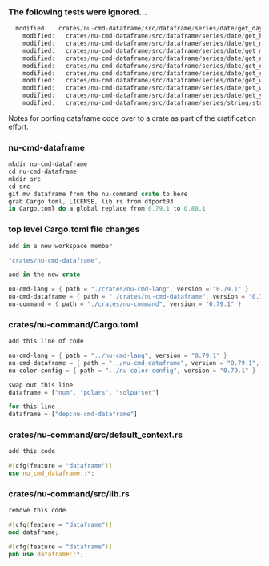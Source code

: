 

### The following tests were ignored...

```rust
  modified:   crates/nu-cmd-dataframe/src/dataframe/series/date/get_day.rs
	modified:   crates/nu-cmd-dataframe/src/dataframe/series/date/get_hour.rs
	modified:   crates/nu-cmd-dataframe/src/dataframe/series/date/get_minute.rs
	modified:   crates/nu-cmd-dataframe/src/dataframe/series/date/get_month.rs
	modified:   crates/nu-cmd-dataframe/src/dataframe/series/date/get_nanosecond.rs
	modified:   crates/nu-cmd-dataframe/src/dataframe/series/date/get_ordinal.rs
	modified:   crates/nu-cmd-dataframe/src/dataframe/series/date/get_second.rs
	modified:   crates/nu-cmd-dataframe/src/dataframe/series/date/get_week.rs
	modified:   crates/nu-cmd-dataframe/src/dataframe/series/date/get_weekday.rs
	modified:   crates/nu-cmd-dataframe/src/dataframe/series/date/get_year.rs
	modified:   crates/nu-cmd-dataframe/src/dataframe/series/string/strftime.rs
```

Notes for porting dataframe code over to a crate as part of the cratification effort.

### nu-cmd-dataframe

```rust
mkdir nu-cmd-dataframe
cd nu-cmd-dataframe
mkdir src
cd src
git mv dataframe from the nu-command crate to here
grab Cargo.toml, LICENSE, lib.rs from dfport03
in Cargo.toml do a global replace from 0.79.1 to 0.80.1
```

### top level Cargo.toml file changes

```rust
add in a new workspace member

"crates/nu-cmd-dataframe",

and in the new crate

nu-cmd-lang = { path = "./crates/nu-cmd-lang", version = "0.79.1" }
nu-cmd-dataframe = { path = "./crates/nu-cmd-dataframe", version = "0.79.1", optional=true}
nu-command = { path = "./crates/nu-command", version = "0.79.1" }
```

### crates/nu-command/Cargo.toml

```rust
add this line of code

nu-cmd-lang = { path = "../nu-cmd-lang", version = "0.79.1" }
nu-cmd-dataframe = { path = "../nu-cmd-dataframe", version = "0.79.1", optional = true }
nu-color-config = { path = "../nu-color-config", version = "0.79.1" }

swap out this line
dataframe = ["num", "polars", "sqlparser"]

for this line
dataframe = ["dep:nu-cmd-dataframe"]
```

### crates/nu-command/src/default_context.rs

```rust
add this code

#[cfg(feature = "dataframe")]
use nu_cmd_dataframe::*;
```

### crates/nu-command/src/lib.rs

```rust
remove this code

#[cfg(feature = "dataframe")]
mod dataframe;

#[cfg(feature = "dataframe")]
pub use dataframe::*;
```
